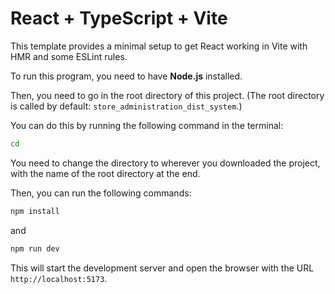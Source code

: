 # React + TypeScript + Vite

This template provides a minimal setup to get React working in Vite with HMR and some ESLint rules.

To run this program, you need to have **Node.js** installed.

Then, you need to go in the root directory of this project. (The root directory is called by default: `store_administration_dist_system`.)

You can do this by running the following command in the terminal:

```bash
cd
```

You need to change the directory to wherever you downloaded the project, with the name of the root directory at the end.

Then, you can run the following commands:

```bash
npm install
```

and

```bash
npm run dev
```

This will start the development server and open the browser with the URL `http://localhost:5173`.

